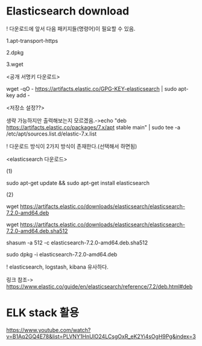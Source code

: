 Elasticsearch download
==========================
! 다운로드에 앞서 다음 패키지들(명령어)이 필요할 수 있음.


1.apt-transport-https


2.dpkg


3.wget


<공개 서명키 다운로드>


wget -qO - https://artifacts.elastic.co/GPG-KEY-elasticsearch | sudo apt-key add -


<저장소 설정??>


생략 가능하지만 출력해보는지 모르겠음.->echo "deb https://artifacts.elastic.co/packages/7.x/apt stable main" | sudo tee -a /etc/apt/sources.list.d/elastic-7.x.list


! 다운로드 방식이 2가지 방식이 존재한다.(선택해서 하면됨)


<elasticsearch 다운로드>


(1)


sudo apt-get update && sudo apt-get install elasticsearch


(2)


wget https://artifacts.elastic.co/downloads/elasticsearch/elasticsearch-7.2.0-amd64.deb


wget https://artifacts.elastic.co/downloads/elasticsearch/elasticsearch-7.2.0-amd64.deb.sha512


shasum -a 512 -c elasticsearch-7.2.0-amd64.deb.sha512 


sudo dpkg -i elasticsearch-7.2.0-amd64.deb


! elasticsearch, logstash, kibana 유사하다.


링크 참조-> https://www.elastic.co/guide/en/elasticsearch/reference/7.2/deb.html#deb


ELK stack 활용
=============

https://www.youtube.com/watch?v=B1Aq2GQ4E78&list=PLVNY1HnUlO24LCsgOxR_eK2Yi4sOgH9Pg&index=3
